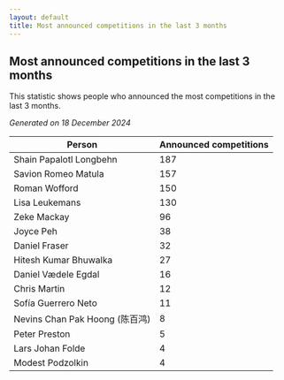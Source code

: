 ```yaml
---
layout: default
title: Most announced competitions in the last 3 months
---
```

## Most announced competitions in the last 3 months
This statistic shows people who announced the most competitions in the last 3 months.

*Generated on 18 December 2024*

| Person | Announced competitions |
| --- | --- |
| Shain Papalotl Longbehn | 187 |
| Savion Romeo Matula | 157 |
| Roman Wofford | 150 |
| Lisa Leukemans | 130 |
| Zeke Mackay | 96 |
| Joyce Peh | 38 |
| Daniel Fraser | 32 |
| Hitesh Kumar Bhuwalka | 27 |
| Daniel Vædele Egdal | 16 |
| Chris Martin | 12 |
| Sofía Guerrero Neto | 11 |
| Nevins Chan Pak Hoong (陈百鸿) | 8 |
| Peter Preston | 5 |
| Lars Johan Folde | 4 |
| Modest Podzolkin | 4 |
